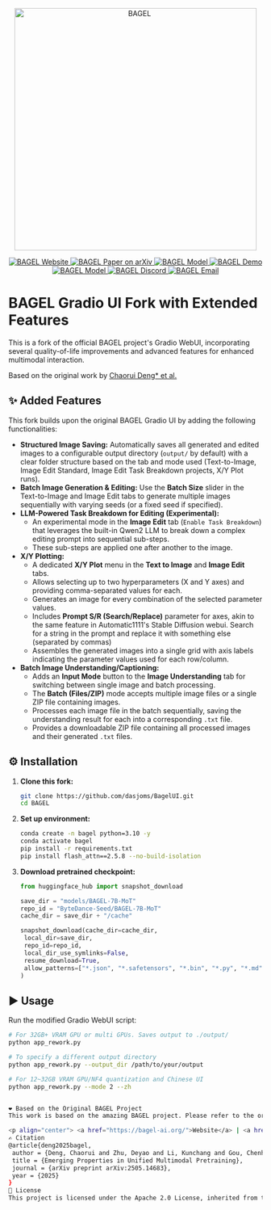 <p align="center">
 <img src="https://lf3-static.bytednsdoc.com/obj/eden-cn/nuhojubrps/banner.png" alt="BAGEL" width="480"/>
</p>

<p align="center">
 <!-- Links from the original README -->
 <a href="https://bagel-ai.org/">
  <img
   src="https://img.shields.io/badge/BAGEL-Website-0A66C2?logo=safari&logoColor=white"
   alt="BAGEL Website"
  />
 </a>
 <a href="https://arxiv.org/abs/2505.14683">
  <img
   src="https://img.shields.io/badge/BAGEL-Paper-red?logo=arxiv&logoColor=red"
   alt="BAGEL Paper on arXiv"
  />
 </a>
 <a href="https://huggingface.co/ByteDance-Seed/BAGEL-7B-MoT">
  <img
    src="https://img.shields.io/badge/BAGEL-Model-yellow?logo=huggingface&logoColor=yellow"
    alt="BAGEL Model"
  />
 </a>
 <a href="https://demo.bagel-ai.org/">
  <img
   src="https://img.shields.io/badge/BAGEL-Demo-blue?logo=googleplay&logoColor=blue"
   alt="BAGEL Demo"
  />
 </a>
 <a href="https://huggingface.co/spaces/ByteDance-Seed/BAGEL">
  <img
    src="https://img.shields.io/badge/BAGEL-Space-orange?logo=huggingface&logoColor=yellow"
    alt="BAGEL Model"
  />
 </a>
 <a href="https://discord.gg/Z836xxzy">
  <img
   src="https://img.shields.io/badge/BAGEL-Discord-5865F2?logo=discord&logoColor=purple"
   alt="BAGEL Discord"
  />
 </a>
 <a href="mailto:bagel@bytedance.com">
  <img
   src="https://img.shields.io/badge/BAGEL-Email-D14836?logo=gmail&logoColor=red"
   alt="BAGEL Email"
  />
 </a>
</p>

# BAGEL Gradio UI Fork with Extended Features

This is a fork of the official BAGEL project's Gradio WebUI, incorporating several quality-of-life improvements and advanced features for enhanced multimodal interaction.

Based on the original work by [Chaorui Deng* et al.](https://arxiv.org/abs/2505.14683)

## ✨ Added Features

This fork builds upon the original BAGEL Gradio UI by adding the following functionalities:

-   **Structured Image Saving:** Automatically saves all generated and edited images to a configurable output directory (`output/` by default) with a clear folder structure based on the tab and mode used (Text-to-Image, Image Edit Standard, Image Edit Task Breakdown projects, X/Y Plot runs).
-   **Batch Image Generation & Editing:** Use the **Batch Size** slider in the Text-to-Image and Image Edit tabs to generate multiple images sequentially with varying seeds (or a fixed seed if specified).
-   **LLM-Powered Task Breakdown for Editing (Experimental):**
    -   An experimental mode in the **Image Edit** tab (`Enable Task Breakdown`) that leverages the built-in Qwen2 LLM to break down a complex editing prompt into sequential sub-steps.
    -   These sub-steps are applied one after another to the image.
-   **X/Y Plotting:**
    -   A dedicated **X/Y Plot** menu in the **Text to Image** and **Image Edit** tabs.
    -   Allows selecting up to two hyperparameters (X and Y axes) and providing comma-separated values for each.
    -   Generates an image for every combination of the selected parameter values.
    -   Includes **Prompt S/R (Search/Replace)** parameter for axes, akin to the same feature in Automatic1111's Stable Diffusion webui. Search for a string in the prompt and replace it with something else (separated by commas)
    -   Assembles the generated images into a single grid with axis labels indicating the parameter values used for each row/column.
-   **Batch Image Understanding/Captioning:**
    -   Adds an **Input Mode**  button to the **Image Understanding** tab for switching between single image and batch processing.
    -   The **Batch (Files/ZIP)** mode accepts multiple image files or a single ZIP file containing images.
    -   Processes each image file in the batch sequentially, saving the understanding result for each into a corresponding `.txt` file.
    -   Provides a downloadable ZIP file containing all processed images and their generated `.txt` files.

## ⚙️ Installation

1.  **Clone this fork:**
    ```bash
    git clone https://github.com/dasjoms/BagelUI.git
    cd BAGEL
    ```

2.  **Set up environment:**
    ```bash
    conda create -n bagel python=3.10 -y
    conda activate bagel
    pip install -r requirements.txt
    pip install flash_attn==2.5.8 --no-build-isolation
    ```
    
3.  **Download pretrained checkpoint:**
    ```python
    from huggingface_hub import snapshot_download

    save_dir = "models/BAGEL-7B-MoT"
    repo_id = "ByteDance-Seed/BAGEL-7B-MoT"
    cache_dir = save_dir + "/cache"

    snapshot_download(cache_dir=cache_dir,
     local_dir=save_dir,
     repo_id=repo_id,
     local_dir_use_symlinks=False,
     resume_download=True,
     allow_patterns=["*.json", "*.safetensors", "*.bin", "*.py", "*.md", "*.txt"],
    )
    ```

## ▶️ Usage

Run the modified Gradio WebUI script:

```bash
# For 32GB+ VRAM GPU or multi GPUs. Saves output to ./output/
python app_rework.py

# To specify a different output directory
python app_rework.py --output_dir /path/to/your/output

# For 12~32GB VRAM GPU/NF4 quantization and Chinese UI
python app_rework.py --mode 2 --zh


❤️ Based on the Original BAGEL Project
This work is based on the amazing BAGEL project. Please refer to the original repository for core model details, training guidelines, and benchmarks.

<p align="center"> <a href="https://bagel-ai.org/">Website</a> | <a href="https://arxiv.org/abs/2505.14683">Paper</a> | <a href="https://huggingface.co/ByteDance-Seed/BAGEL-7B-MoT">Model on Hugging Face</a> | <a href="https://demo.bagel-ai.org/">Official Demo</a> | <a href="https://huggingface.co/spaces/ByteDance-Seed/BAGEL">Official Hugging Face Space</a> | <a href="https://discord.gg/Z836xxzy">Discord</a> | <a href="mailto:bagel@bytedance.com">Email</a> </p>
✍️ Citation
@article{deng2025bagel,
 author = {Deng, Chaorui and Zhu, Deyao and Li, Kunchang and Gou, Chenhui and Li, Feng and Wang, Zeyu and Zhong, Shu and Yu, Weihao and Nie, Xiaonan and Song, Ziang and Shi, Guang and Fan, Haoqi},
 title = {Emerging Properties in Unified Multimodal Pretraining},
 journal = {arXiv preprint arXiv:2505.14683},
 year = {2025}
}
📜 License
This project is licensed under the Apache 2.0 License, inherited from the original BAGEL project.

